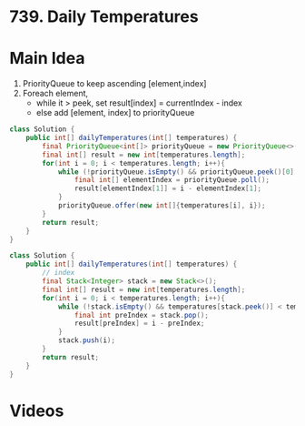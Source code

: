 # 739. Daily Temperatures

# Main Idea
1. PriorityQueue to keep ascending [element,index]
2. Foreach element,
   - while it > peek, set result[index] = currentIndex - index
   - else add [element, index] to priorityQueue

```java
class Solution {
    public int[] dailyTemperatures(int[] temperatures) {
        final PriorityQueue<int[]> priorityQueue = new PriorityQueue<>((a,b)->Integer.compare(a[0],b[0]));
        final int[] result = new int[temperatures.length];
        for(int i = 0; i < temperatures.length; i++){
            while (!priorityQueue.isEmpty() && priorityQueue.peek()[0] < temperatures[i]) {
                final int[] elementIndex = priorityQueue.poll();
                result[elementIndex[1]] = i - elementIndex[1];
            }
            priorityQueue.offer(new int[]{temperatures[i], i});
        }
        return result;
    }
}

class Solution {
    public int[] dailyTemperatures(int[] temperatures) {
        // index
        final Stack<Integer> stack = new Stack<>();
        final int[] result = new int[temperatures.length];
        for(int i = 0; i < temperatures.length; i++){
            while (!stack.isEmpty() && temperatures[stack.peek()] < temperatures[i]) {
                final int preIndex = stack.pop();
                result[preIndex] = i - preIndex;
            }
            stack.push(i);
        }
        return result;
    }
}
```

# Videos